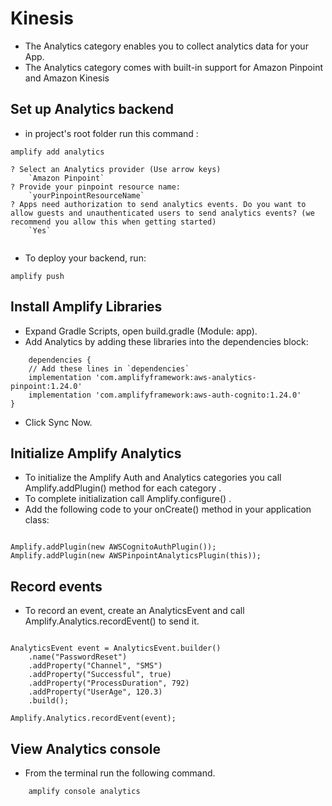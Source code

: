 # Kinesis

* The Analytics category enables you to collect analytics data for your App.
* The Analytics category comes with built-in support for Amazon Pinpoint and Amazon Kinesis

## Set up Analytics backend

* in project's root folder run this command :

```
amplify add analytics

? Select an Analytics provider (Use arrow keys)
    `Amazon Pinpoint`
? Provide your pinpoint resource name:
    `yourPinpointResourceName`
? Apps need authorization to send analytics events. Do you want to allow guests and unauthenticated users to send analytics events? (we recommend you allow this when getting started)
    `Yes`


```

* To deploy your backend, run:

```
amplify push

```

## Install Amplify Libraries

* Expand Gradle Scripts, open build.gradle (Module: app).
* Add Analytics by adding these libraries into the dependencies block:

```
    dependencies {
    // Add these lines in `dependencies`
    implementation 'com.amplifyframework:aws-analytics-pinpoint:1.24.0'
    implementation 'com.amplifyframework:aws-auth-cognito:1.24.0'
}
```

* Click Sync Now.

## Initialize Amplify Analytics

* To initialize the Amplify Auth and Analytics categories you call Amplify.addPlugin() method for each category .
* To complete initialization call Amplify.configure() .
* Add the following code to your onCreate() method in your application class:

```

Amplify.addPlugin(new AWSCognitoAuthPlugin());
Amplify.addPlugin(new AWSPinpointAnalyticsPlugin(this));

```

## Record events

* To record an event, create an AnalyticsEvent and call Amplify.Analytics.recordEvent() to send it.

```

AnalyticsEvent event = AnalyticsEvent.builder()
    .name("PasswordReset")
    .addProperty("Channel", "SMS")
    .addProperty("Successful", true)
    .addProperty("ProcessDuration", 792)
    .addProperty("UserAge", 120.3)
    .build();

Amplify.Analytics.recordEvent(event);

```

## View Analytics console

* From the terminal run the following command.

```
    amplify console analytics
```

